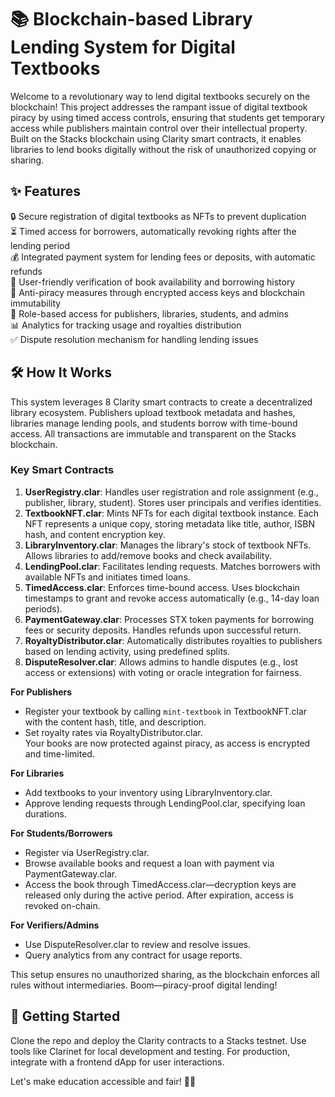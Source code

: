 # 📚 Blockchain-based Library Lending System for Digital Textbooks

Welcome to a revolutionary way to lend digital textbooks securely on the blockchain! This project addresses the rampant issue of digital textbook piracy by using timed access controls, ensuring that students get temporary access while publishers maintain control over their intellectual property. Built on the Stacks blockchain using Clarity smart contracts, it enables libraries to lend books digitally without the risk of unauthorized copying or sharing.

## ✨ Features

🔒 Secure registration of digital textbooks as NFTs to prevent duplication  
⏳ Timed access for borrowers, automatically revoking rights after the lending period  
💰 Integrated payment system for lending fees or deposits, with automatic refunds  
📖 User-friendly verification of book availability and borrowing history  
🚫 Anti-piracy measures through encrypted access keys and blockchain immutability  
👥 Role-based access for publishers, libraries, students, and admins  
📊 Analytics for tracking usage and royalties distribution  
✅ Dispute resolution mechanism for handling lending issues  

## 🛠 How It Works

This system leverages 8 Clarity smart contracts to create a decentralized library ecosystem. Publishers upload textbook metadata and hashes, libraries manage lending pools, and students borrow with time-bound access. All transactions are immutable and transparent on the Stacks blockchain.

### Key Smart Contracts
1. **UserRegistry.clar**: Handles user registration and role assignment (e.g., publisher, library, student). Stores user principals and verifies identities.
2. **TextbookNFT.clar**: Mints NFTs for each digital textbook instance. Each NFT represents a unique copy, storing metadata like title, author, ISBN hash, and content encryption key.
3. **LibraryInventory.clar**: Manages the library's stock of textbook NFTs. Allows libraries to add/remove books and check availability.
4. **LendingPool.clar**: Facilitates lending requests. Matches borrowers with available NFTs and initiates timed loans.
5. **TimedAccess.clar**: Enforces time-bound access. Uses blockchain timestamps to grant and revoke access automatically (e.g., 14-day loan periods).
6. **PaymentGateway.clar**: Processes STX token payments for borrowing fees or security deposits. Handles refunds upon successful return.
7. **RoyaltyDistributor.clar**: Automatically distributes royalties to publishers based on lending activity, using predefined splits.
8. **DisputeResolver.clar**: Allows admins to handle disputes (e.g., lost access or extensions) with voting or oracle integration for fairness.

**For Publishers**  
- Register your textbook by calling `mint-textbook` in TextbookNFT.clar with the content hash, title, and description.  
- Set royalty rates via RoyaltyDistributor.clar.  
Your books are now protected against piracy, as access is encrypted and time-limited.

**For Libraries**  
- Add textbooks to your inventory using LibraryInventory.clar.  
- Approve lending requests through LendingPool.clar, specifying loan durations.  

**For Students/Borrowers**  
- Register via UserRegistry.clar.  
- Browse available books and request a loan with payment via PaymentGateway.clar.  
- Access the book through TimedAccess.clar—decryption keys are released only during the active period. After expiration, access is revoked on-chain.  

**For Verifiers/Admins**  
- Use DisputeResolver.clar to review and resolve issues.  
- Query analytics from any contract for usage reports.  

This setup ensures no unauthorized sharing, as the blockchain enforces all rules without intermediaries. Boom—piracy-proof digital lending!  

## 🚀 Getting Started  
Clone the repo and deploy the Clarity contracts to a Stacks testnet. Use tools like Clarinet for local development and testing. For production, integrate with a frontend dApp for user interactions.  

Let's make education accessible and fair! 📖✨